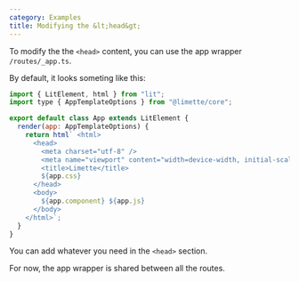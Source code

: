 ```yaml
---
category: Examples
title: Modifying the &lt;head&gt;
---
```


To modify the the `<head>` content, you can use the app wrapper `/routes/_app.ts`.

By default, it looks someting like this:

```js
import { LitElement, html } from "lit";
import type { AppTemplateOptions } from "@limette/core";

export default class App extends LitElement {
  render(app: AppTemplateOptions) {
    return html` <html>
      <head>
        <meta charset="utf-8" />
        <meta name="viewport" content="width=device-width, initial-scale=1.0" />
        <title>Limette</title>
        ${app.css}
      </head>
      <body>
        ${app.component} ${app.js}
      </body>
    </html>`;
  }
}
```

You can add whatever you need in the `<head>` section.

For now, the app wrapper is shared between all the routes.
